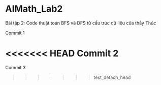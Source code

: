# AIMath_Lab2

Bài tập 2: Code thuật toán BFS và DFS từ cấu trúc dữ liệu của thầy Thúc

Commit 1

<<<<<<< HEAD
Commit 2
========

Commit 3

>>>>>>> test_detach_head
>>>>>>>
>>>>>>
>>>>>
>>>>
>>>
>>
